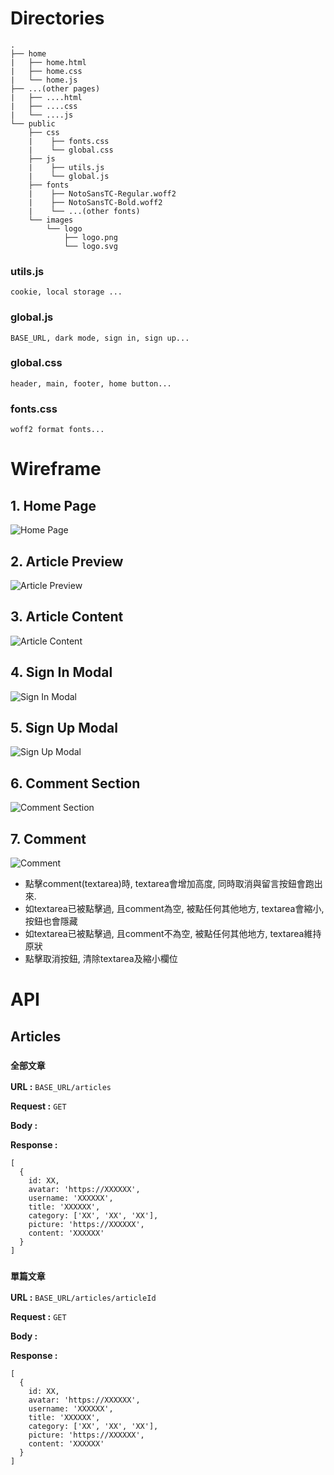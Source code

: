 # Directories

```
.
├── home
|   ├── home.html
|   ├── home.css
|   └── home.js
├── ...(other pages)
|   ├── ....html
|   ├── ....css
|   └── ....js
└── public
    ├── css
    |    ├── fonts.css
    |    └── global.css
    ├── js
    |    ├── utils.js
    |    └── global.js
    ├── fonts
    |    ├── NotoSansTC-Regular.woff2
    |    ├── NotoSansTC-Bold.woff2
    |    └── ...(other fonts)
    └── images
        └── logo
            ├── logo.png
            └── logo.svg
```
### utils.js

`cookie, local storage ...`

### global.js

`BASE_URL, dark mode, sign in, sign up...`

### global.css

`header, main, footer, home button...`

### fonts.css

`woff2 format fonts...`

# Wireframe

## 1. Home Page

![Home Page](./public/images/wireframe/home.png)

## 2. Article Preview

![Article Preview](./public/images/wireframe/article-preview.png)

## 3. Article Content

![Article Content](./public/images/wireframe/article-content.png)

## 4. Sign In Modal

![Sign In Modal](./public/images/wireframe/sign-in.png)

## 5. Sign Up Modal

![Sign Up Modal](./public/images/wireframe/sign-up.png)

## 6. Comment Section

![Comment Section](./public/images/wireframe/comment-section.png)

## 7. Comment

![Comment](./public/images/wireframe/comment.png)

- 點擊comment(textarea)時, textarea會增加高度, 同時取消與留言按鈕會跑出來.
- 如textarea已被點擊過, 且comment為空, 被點任何其他地方, textarea會縮小, 按鈕也會隱藏
- 如textarea已被點擊過, 且comment不為空, 被點任何其他地方, textarea維持原狀
- 點擊取消按鈕, 清除textarea及縮小欄位

# API

## Articles

### `全部文章`

**URL :** `BASE_URL/articles`

**Request :** `GET`

**Body :**

**Response :**

```
[
  {
    id: XX,
    avatar: 'https://XXXXXX',
    username: 'XXXXXX',
    title: 'XXXXXX',
    category: ['XX', 'XX', 'XX'],
    picture: 'https://XXXXXX',
    content: 'XXXXXX'
  }
]
```

### `單篇文章`

**URL :** `BASE_URL/articles/articleId`

**Request :** `GET`

**Body :**

**Response :**

```
[
  {
    id: XX,
    avatar: 'https://XXXXXX',
    username: 'XXXXXX',
    title: 'XXXXXX',
    category: ['XX', 'XX', 'XX'],
    picture: 'https://XXXXXX',
    content: 'XXXXXX'
  }
]
```
